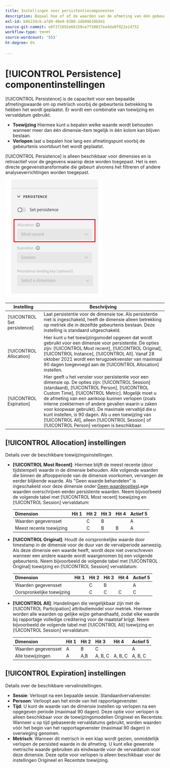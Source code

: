 ```yaml
---
title: Instellingen voor persistentiecomponenten
description: Bepaal hoe of of de waarden van de afmeting van één gebeurtenis aan volgende blijven.
exl-id: b8b234c6-a7d9-40e9-8380-1db09610b941
source-git-commit: e8f372692e60158ce7f30837ee4da0f922e1d752
workflow-type: tm+mt
source-wordcount: '553'
ht-degree: 6%

---
```



# [!UICONTROL Persistence] componentinstellingen

[!UICONTROL Persistence] is de capaciteit voor een bepaalde afmetingswaarde om op metrisch voorbij de gebeurtenis betrekking te hebben het wordt geplaatst. Er wordt een combinatie van toewijzing en vervaldatum gebruikt.

* **Toewijzing** Hiermee kunt u bepalen welke waarde wordt behouden wanneer meer dan één dimensie-item tegelijk in één kolom kan blijven bestaan.
* **Verlopen** laat u bepalen hoe lang een afmetingspunt voorbij de gebeurtenis voortduurt het wordt geplaatst.

[!UICONTROL Persistence] is alleen beschikbaar voor dimensies en is retroactief voor de gegevens waarop deze worden toegepast. Het is een directe gegevenstransformatie die gebeurt alvorens het filtreren of andere analyseverrichtingen worden toegepast.

![Persistentie](../assets/persistence.png)

| Instelling | Beschrijving |
| --- | --- |
| [!UICONTROL Set persistence] | Laat persistentie voor de dimensie toe. Als persistentie niet is ingeschakeld, heeft de dimensie alleen betrekking op metriek die in dezelfde gebeurtenis bestaan. Deze instelling is standaard uitgeschakeld. |
| [!UICONTROL Allocation] | Hier kunt u het toewijzingsmodel opgeven dat wordt gebruikt voor een dimensie voor persistentie. De opties zijn: [!UICONTROL Most recent], [!UICONTROL Original], [!UICONTROL Instance], [!UICONTROL All]. Vanaf 28 oktober 2021 wordt een terugzoekvenster van maximaal 90 dagen toegevoegd aan de [!UICONTROL Allocation] instellen. |
| [!UICONTROL Expiration] | Hier geeft u het venster voor persistentie voor een dimensie op. De opties zijn: [!UICONTROL Session] (standaard), [!UICONTROL Person], [!UICONTROL Custom Time], [!UICONTROL Metric]. Mogelijk moet u de afmeting van een aankoop kunnen verlopen (zoals interne zoektermen of andere gevallen waarin u zaken voor koopwaar gebruikt). De maximale vervaltijd die u kunt instellen, is 90 dagen. Als u een toewijzing van [!UICONTROL All], alleen [!UICONTROL Session] of [!UICONTROL Person] verlopen is beschikbaar. |

## [!UICONTROL Allocation] instellingen

Details over de beschikbare toewijzingsinstellingen.

* **[!UICONTROL Most Recent]**: Hiermee blijft de meest recente (door tijdstempel) waarde in de dimensie behouden. Alle volgende waarden die binnen de afloopperiode van de dimensie voorkomen, vervangen de eerder blijkende waarde. Als &quot;Geen waarde behandelen&quot; is ingeschakeld voor deze dimensie onder [Geen waardeopties](no-value-options.md)Lege waarden overschrijven eerder persistente waarden. Neem bijvoorbeeld de volgende tabel met [!UICONTROL Most recent] toewijzing en [!UICONTROL Session] vervaldatum:

   | Dimension | Hit 1 | Hit 2 | Hit 3 | Hit 4 | Actief 5 |
   | --- | --- | --- | --- | --- | --- |
   | Waarden gegevensset |  | C | B |  | A |
   | Meest recente toewijzing |  | C | B | B | A |

* **[!UICONTROL Original]**: Houdt de oorspronkelijke waarde door timestamp in de dimensie voor de duur van de vervalperiode aanwezig. Als deze dimensie een waarde heeft, wordt deze niet overschreven wanneer een andere waarde wordt waargenomen bij een volgende gebeurtenis. Neem bijvoorbeeld de volgende tabel met [!UICONTROL Original] toewijzing en [!UICONTROL Session] vervaldatum:

   | Dimension | Hit 1 | Hit 2 | Hit 3 | Hit 4 | Actief 5 |
   | --- | --- | --- | --- | --- | --- |
   | Waarden gegevensset |  | C | B |  | A |
   | Oorspronkelijke toewijzing |  | C | C | C | C |

* **[!UICONTROL All]**: Handelingen die vergelijkbaar zijn met de [!UICONTROL Participation] attributiemodel voor metriek. Hiermee worden alle waarden op gelijke wijze gehandhaafd, zodat elke waarde bij rapportage volledige creditering voor de maatstaf krijgt. Neem bijvoorbeeld de volgende tabel met [!UICONTROL All] toewijzing en [!UICONTROL Session] vervaldatum:

   | Dimension | Hit 1 | Hit 2 | Hit 3 | Hit 4 | Actief 5 |
   | --- | --- | --- | --- | --- | --- |
   | Waarden gegevensset | A | B | C |  | A |
   | Alle toewijzingen | A | A,B | A, B, C | A, B, C | A, B, C |

## [!UICONTROL Expiration] instellingen

Details over de beschikbare vervalinstellingen.

* **Sessie**: Verloopt na een bepaalde sessie. Standaardvervalvenster.
* **Persoon**: Verloopt aan het einde van het rapportagevenster.
* **Tijd**: U kunt de waarde van de dimensie instellen op verlopen na een opgegeven periode (maximaal 90 dagen). Deze optie voor verlopen is alleen beschikbaar voor de toewijzingsmodellen Origineel en Recentste. Wanneer u op tijd gebaseerde vervaldatums gebruikt, worden waarden vóór het begin van het rapportagevenster (maximaal 90 dagen) in overweging genomen.
* **Metrisch**: Wanneer dit metrisch in een klap wordt gezien, onmiddellijk verlopen de persisted waarde in de afmeting. U kunt elke gewenste metrische waarde gebruiken als eindwaarde voor de vervaldatum voor deze dimensie. Deze optie voor verlopen is alleen beschikbaar voor de instellingen Origineel en Recentste toewijzing.
